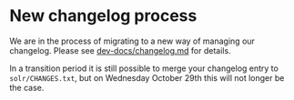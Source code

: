 # New changelog process

We are in the process of migrating to a new way of managing our changelog. Please see [dev-docs/changelog.md](../dev-docs/changelog.md) for details.

In a transition period it is still possible to merge your changelog entry to `solr/CHANGES.txt`, but on Wednesday October 29th this will not longer be the case.
